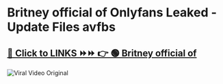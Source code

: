 
 # Britney official of Onlyfans Leaked - Update Files avfbs

## <h2><a href="https://clipsfans.com/Britney_official_of&ref=git">🔗 Click to LINKS ⏩⏩ 👉 🟢 Britney official of </a></h2>

<a href="https://clipsfans.com/Britney_official_of&ref=git" rel="nofollow" data-target="animated-image.originalLink"><img src="https://i.ibb.co.com/xMMVF88/686577567.gif" alt="Viral Video Original" style="max-width: 100%; display: inline-block;" data-target="animated-image.originalImage"></a>

